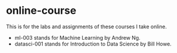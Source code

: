 online-course
=============

This is for the labs and assignments of these courses I take online.

* ml-003 stands for Machine Learning by Andrew Ng.
* datasci-001 stands for Introduction to Data Science by Bill Howe.
